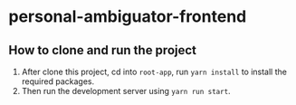 # personal-ambiguator-frontend

## How to clone and run the project
1. After clone this project, cd into `root-app`, run `yarn install` to install the required packages.
2. Then run the development server using `yarn run start`.
